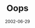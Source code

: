 ---
layout: message
category: message
series: "The Big Picture"
title: "Oops"
date: 2002-06-29
audio-description: "A brief history of God from beginning to end.  "
audio: ""
audio-title: "Oops"
audio-duration: "&#58;"
---